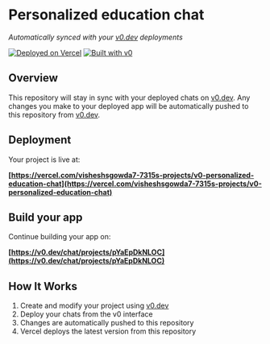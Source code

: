 # Personalized education chat

*Automatically synced with your [v0.dev](https://v0.dev) deployments*

[![Deployed on Vercel](https://img.shields.io/badge/Deployed%20on-Vercel-black?style=for-the-badge&logo=vercel)](https://vercel.com/visheshsgowda7-7315s-projects/v0-personalized-education-chat)
[![Built with v0](https://img.shields.io/badge/Built%20with-v0.dev-black?style=for-the-badge)](https://v0.dev/chat/projects/pYaEpDkNLOC)

## Overview

This repository will stay in sync with your deployed chats on [v0.dev](https://v0.dev).
Any changes you make to your deployed app will be automatically pushed to this repository from [v0.dev](https://v0.dev).

## Deployment

Your project is live at:

**[https://vercel.com/visheshsgowda7-7315s-projects/v0-personalized-education-chat](https://vercel.com/visheshsgowda7-7315s-projects/v0-personalized-education-chat)**

## Build your app

Continue building your app on:

**[https://v0.dev/chat/projects/pYaEpDkNLOC](https://v0.dev/chat/projects/pYaEpDkNLOC)**

## How It Works

1. Create and modify your project using [v0.dev](https://v0.dev)
2. Deploy your chats from the v0 interface
3. Changes are automatically pushed to this repository
4. Vercel deploys the latest version from this repository
